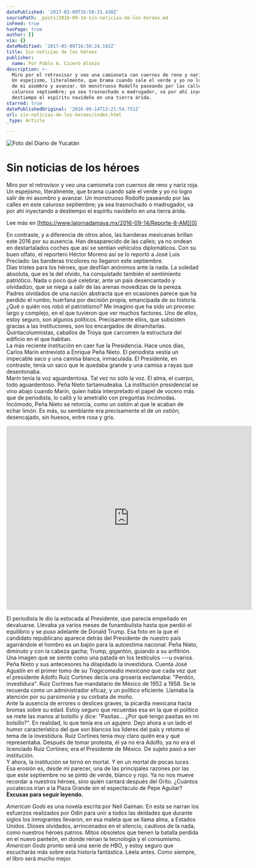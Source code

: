 ```yaml
---
datePublished: '2017-03-09T16:50:31.430Z'
sourcePath: _posts/2016-09-14-sin-noticias-de-los-heroes.md
inFeed: true
hasPage: true
author: []
via: {}
dateModified: '2017-03-09T16:50:24.102Z'
title: Sin noticias de los héroes
publisher:
  name: Por Pablo A. Cicero Alonzo
description: >-
  Miro por el retrovisor y veo una camioneta con cuernos de reno y nariz roja.
  Un espejismo, literalmente, que brama cuando sale el verde y yo no logro salir
  de mi asombro y avanzar. Un monstruoso Rodolfo paseando por las calles en este
  caluroso septiembre; ya sea trasnochado o madrugador, va por ahí inyectando a
  destiempo el espíritu navideño en una tierra árida.
starred: true
datePublishedOriginal: '2016-09-14T13:21:54.751Z'
url: sin-noticias-de-los-heroes/index.html
_type: Article

---
```

![Foto del Diario de Yucatán](https://the-grid-user-content.s3-us-west-2.amazonaws.com/42bd3e00-2975-407f-be67-958bd8b723c6.jpg)

# Sin noticias de los héroes

Miro por el retrovisor y veo una camioneta con cuernos de reno y nariz roja. Un espejismo, literalmente, que brama cuando sale el verde y yo no logro salir de mi asombro y avanzar. Un monstruoso Rodolfo paseando por las calles en este caluroso septiembre; ya sea trasnochado o madrugador, va por ahí inyectando a destiempo el espíritu navideño en una tierra árida.

Lee más en [https://www.lajornadamaya.mx/2016-09-14/Reporte-8-AM][0]

En contraste, y a diferencia de otros años, las banderas mexicanas brillan este 2016 por su ausencia. Han desaparecido de las calles; ya no ondean en destartalados coches que así se sentían vehículos diplomáticos. Con su buen olfato, el reportero Héctor Moreno así se lo reportó a José Luis Preciado: las banderas tricolores no llegaron este septiembre.  
Días tristes para los héroes, que desfilan anónimos ante la nada. La soledad absoluta, que es la del olvido, ha conquistado también el sentimiento patriótico. Nada o poco qué celebrar, ante un país desencantado y olvidadizo, que se niega a salir de las arenas movedizas de la pereza. Padres olvidados de una nación abstracta que en ocasiones parece que ha perdido el rumbo; huérfana por decisión propia, emancipada de su historia.  
¿Qué o quién nos robó el patriotismo? Me imagino que ha sido un proceso largo y complejo, en el que tuvieron que ver muchos factores. Uno de ellos, estoy seguro, son algunos políticos. Precisamente ellos, que subsisten gracias a las instituciones, son los encargados de dinamitarlas. Quintacolumnistas, caballos de Troya que carcomen la estructura del edificio en el que habitan.   
La más reciente institución en caer fue la Presidencia. Hace unos días, Carlos Marín entrevistó a Enrique Peña Nieto. El periodista vestía un impecable saco y una camisa blanca, inmaculada. El Presidente, en contraste, tenía un saco que le quedaba grande y una camisa a rayas que desentonaba.  
Marín tenía la voz aguardentosa. Tal vez no sólo la voz. El alma, el cuerpo, todo aguardentoso. Peña Nieto tartamudeaba. La institución presidencial se vino abajo cuando Marín, quien había interpretado el papel de vocero más que de periodista, lo calló y lo ametralló con preguntas incómodas. Incómodo, Peña Nieto se retorcía, como un ostión al que le acaban de echar limón. Es más, su semblante era precisamente el de un ostión; desencajado, sin huesos, entre rosa y gris.

<iframe src="https://cdn.embedly.com/widgets/media.html?src=https%3A%2F%2Fwww.youtube.com%2Fembed%2FQI_0FWAJF-Y%3Ffeature%3Doembed&amp;url=http%3A%2F%2Fwww.youtube.com%2Fwatch%3Fv%3DQI_0FWAJF-Y&amp;image=https%3A%2F%2Fi.ytimg.com%2Fvi%2FQI_0FWAJF-Y%2Fhqdefault.jpg&amp;key=b7d04c9b404c499eba89ee7072e1c4f7&amp;type=text%2Fhtml&amp;schema=youtube" width="640" height="480" scrolling="no" frameborder="0" allowfullscreen="" style=""></iframe>

El periodista le dio la estocada al Presidente, que parecía empeñado en devaluarse. Llevaba ya varios meses de funambulista hasta que perdió el equilibrio y se puso adelante de Donald Trump. Esa foto en la que el candidato republicano aparece detrás del Presidente de nuestro país agarrándole el hombro es un bajón para la autoestima nacional. Peña Nieto, diminuto y con la cabeza gacha; Trump, gigantón, guiando a su anfitrión. Una imagen que se siente como una patada en los testículos ---u ovarios.  
Peña Nieto y sus antecesores ha dilapidado la investidura. Cuenta José Agustín en el primer tomo de su _Tragicomedia mexicana_ que cada vez que el presidente Adolfo Ruiz Cortines decía una grosería exclamaba: "Perdón, investidura". Ruiz Cortines fue mandatario de México de 1952 a 1958\. Se le recuerda como un administrador eficaz, y un político eficiente. Llamaba la atención por su parsimonia y su corbata de moño.   
Ante la ausencia de errores o deslices graves, la picardía mexicana hacía bromas sobre su edad. Estoy seguro que recuerdas esa en la que el político se mete las manos al bolsillo y dice: "Pasitas... ¿Por qué tengo pasitas en mi bolsillo?". En realidad, lo que tenía era un agujero. Dejo ahora a un lado el humor característico del que son blancos los líderes del país y retomo el tema de la investidura. Ruiz Cortines tenía muy claro quién era y qué representaba. Después de tomar protesta, él ya no era Adolfo, ya no era el licenciado Ruiz Cortines; era el Presidente de México. De sujeto pasó a ser institución.  
Y ahora, la institución se tornó en mortal. Y en un mortal de pocas luces. Esa erosión es, desde mi parecer, una de las principales razones por las que este septiembre no se pintó de verde, blanco y rojo. Ya no nos mueve recordar a nuestros héroes, sino quién cantará después del Grito. ¿Cuántos yucatecos irían a la Plaza Grande sin el espectáculo de Pepe Aguilar?  
**Excusas para seguir leyendo.**

_American Gods_ es una novela escrita por Neil Gaiman. En esta se narran los esfuerzos realizados por Odín para unir a todos las deidades que durante siglos los inmigrantes llevaron, en esa maleta que se llama alma, a Estados Unidos. Dioses olvidados, arrinconados en el silencio, cautivos de la nada, como nuestros héroes patrios. Mitos obsoletos que tienen la batalla perdida en el nuevo panteón, en donde reinan la tecnología y el consumismo. _American Gods_ pronto será una serie de HBO, y estoy seguro que escucharás más sobre esta historia fantástica. Léela antes. Como siempre, el libro será mucho mejor.

[0]: https://www.lajornadamaya.mx/2016-09-14/Reporte-8-AM